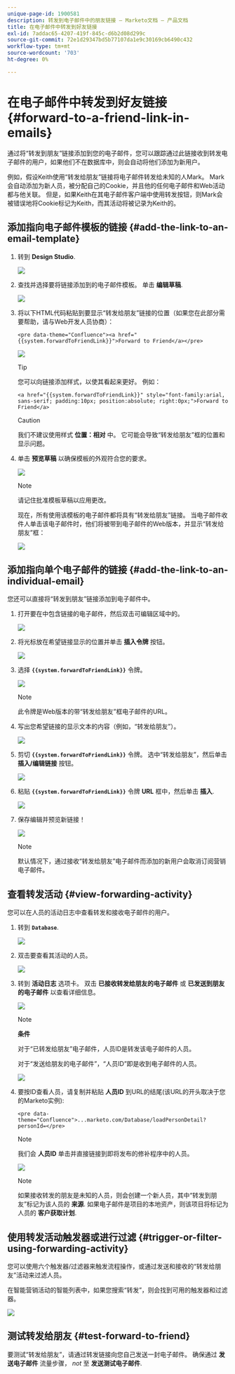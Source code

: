 ```yaml
---
unique-page-id: 1900581
description: 转发到电子邮件中的朋友链接 — Marketo文档 — 产品文档
title: 在电子邮件中转发到好友链接
exl-id: 7addac65-4207-419f-845c-d6b2d08d299c
source-git-commit: 72e1d29347bd5b77107da1e9c30169cb6490c432
workflow-type: tm+mt
source-wordcount: '703'
ht-degree: 0%

---
```


# 在电子邮件中转发到好友链接 {#forward-to-a-friend-link-in-emails}

通过将“转发到朋友”链接添加到您的电子邮件，您可以跟踪通过此链接收到转发电子邮件的用户，如果他们不在数据库中，则会自动将他们添加为新用户。

例如，假设Keith使用“转发给朋友”链接将电子邮件转发给未知的人Mark。 Mark会自动添加为新人员，被分配自己的Cookie，并且他的任何电子邮件和Web活动都与他关联。 但是，如果Keith在其电子邮件客户端中使用转发按钮，则Mark会被错误地将Cookie标记为Keith，而其活动将被记录为Keith的。

## 添加指向电子邮件模板的链接 {#add-the-link-to-an-email-template}

1. 转到 **Design Studio**.

   ![](assets/one-8.png)

1. 查找并选择要将链接添加到的电子邮件模板。 单击 **编辑草稿**.

   ![](assets/two-7.png)

1. 将以下HTML代码粘贴到要显示“转发给朋友”链接的位置（如果您在此部分需要帮助，请与Web开发人员协商）：

   `<pre data-theme="Confluence"><a href="{{system.forwardToFriendLink}}">Forward to Friend</a></pre>`

   ![](assets/three-7.png)

   >[!TIP]
   >
   >
   >您可以向链接添加样式，以使其看起来更好。 例如：
   >
   >`<a href="{{system.forwardToFriendLink}}" style="font-family:arial, sans-serif; padding:10px; position:absolute; right:0px;">Forward to Friend</a>`

   >[!CAUTION]
   >
   >我们不建议使用样式 **位置：相对** 中。 它可能会导致“转发给朋友”框的位置和显示问题。

1. 单击 **预览草稿** 以确保模板的外观符合您的要求。

   ![](assets/four-5.png)

   >[!NOTE]
   >
   >请记住批准模板草稿以应用更改。

   现在，所有使用该模板的电子邮件都将具有“转发给朋友”链接。 当电子邮件收件人单击该电子邮件时，他们将被带到电子邮件的Web版本，并显示“转发给朋友”框：

   ![](assets/f2afbox.png)

## 添加指向单个电子邮件的链接 {#add-the-link-to-an-individual-email}

您还可以直接将“转发到朋友”链接添加到电子邮件中。

1. 打开要在中包含链接的电子邮件，然后双击可编辑区域中的。

   ![](assets/five-4.png)

1. 将光标放在希望链接显示的位置并单击 **插入令牌** 按钮。

   ![](assets/six-2.png)

1. 选择 **`{{system.forwardToFriendLink}}`** 令牌。

   ![](assets/seven-1.png)

   >[!NOTE]
   >
   >此令牌是Web版本的带“转发给朋友”框电子邮件的URL。

1. 写出您希望链接的显示文本的内容（例如，“转发给朋友”）。

   ![](assets/seven-1.png)

1. 剪切 **`{{system.forwardToFriendLink}}`** 令牌。 选中“转发给朋友”，然后单击 **插入/编辑链接** 按钮。

   ![](assets/eight-1.png)

1. 粘贴 **`{{system.forwardToFriendLink}}`** 令牌 **URL** 框中，然后单击 **插入**.

   ![](assets/nine.png)

1. 保存编辑并预览新链接！

   ![](assets/ten-1.png)

   >[!NOTE]
   >
   >默认情况下，通过接收“转发给朋友”电子邮件而添加的新用户会取消订阅营销电子邮件。

## 查看转发活动 {#view-forwarding-activity}

您可以在人员的活动日志中查看转发和接收电子邮件的用户。

1. 转到 **`Database`**.

   ![](assets/db.png)

1. 双击要查看其活动的人员。

   ![](assets/fourteen.png)

1. 转到 **活动日志** 选项卡。 双击 **已接收转发给朋友的电子邮件** 或 **已发送到朋友的电子邮件** 以查看详细信息。

   ![](assets/fifteen.png)

   >[!NOTE]
   >
   >**条件**
   >
   >对于“已转发给朋友”电子邮件，人员ID是转发该电子邮件的人员。
   >
   >对于“发送给朋友的电子邮件”，“人员ID”即是收到电子邮件的人员。

   ![](assets/sixteen.png)

1. 要按ID查看人员，请复制并粘贴 **人员ID** 到URL的结尾(该URL的开头取决于您的Marketo实例):

   `<pre data-theme="Confluence">...marketo.com/Database/loadPersonDetail?personId=</pre>`

   >[!NOTE]
   >
   >我们会 **人员ID** 单击并直接链接到即将发布的修补程序中的人员。

   ![](assets/seventeen.png)

   >[!NOTE]
   >
   >如果接收转发的朋友是未知的人员，则会创建一个新人员，其中“转发到朋友”标记为该人员的 **来源**.
   >如果电子邮件是项目的本地资产，则该项目将标记为人员的 **客户获取计划**.

## 使用转发活动触发器或进行过滤 {#trigger-or-filter-using-forwarding-activity}

您可以使用六个触发器/过滤器来触发流程操作，或通过发送和接收的“转发给朋友”活动来过滤人员。

在智能营销活动的智能列表中，如果您搜索“转发”，则会找到可用的触发器和过滤器。

![](assets/nineteen.png)

## 测试转发给朋友 {#test-forward-to-friend}

要测试“转发给朋友”，请通过转发链接向您自己发送一封电子邮件。 确保通过 **发送电子邮件** 流量步骤， *not* 至 **发送测试电子邮件**.
